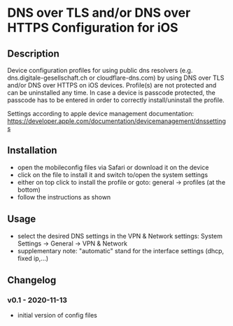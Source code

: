 # DNS over TLS and/or DNS over HTTPS Configuration for iOS

## Description

Device configuration profiles for using public dns resolvers (e.g. dns.digitale-gesellschaft.ch or cloudflare-dns.com) by using DNS over TLS and/or DNS over HTTPS on iOS devices. Profile(s) are not protected and can be uninstalled any time. In case a device is passcode protected, the passcode has to be entered in order to correctly install/uninstall the profile.

Settings according to apple device management documentation: https://developer.apple.com/documentation/devicemanagement/dnssettings

## Installation

- open the mobileconfig files via Safari or download it on the device
- click on the file to install it and switch to/open the system settings 
- either on top click to install the profile or goto: general -> profiles (at the bottom)
- follow the instructions as shown

## Usage

- select the desired DNS settings in the VPN & Network settings: System Settings -> General -> VPN & Network
- supplementary note: "automatic" stand for the interface settings (dhcp, fixed ip,...)

Changelog
---------

### v0.1 - 2020-11-13

- initial version of config files
